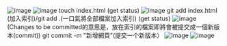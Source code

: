 ![image](https://user-images.githubusercontent.com/90244424/133869934-82951ac2-d616-4391-8f8b-4af9fd963523.png) 
![image](https://user-images.githubusercontent.com/90244424/133870014-267ff54b-5d2b-4a6a-a20e-5def52548323.png)
touch index.html
(get status)
![image](https://user-images.githubusercontent.com/90244424/133870201-caba65c2-cb16-43c3-b9e5-5fa64e4577e6.png)
git add index.html (加入索引)/git add .(一口氣將全部檔案加入索引)
(get status)
![image](https://user-images.githubusercontent.com/90244424/133870276-44f340f9-2f28-4695-bd4a-6461c1dc6a62.png)
(Changes to be committed的意思是，放在索引的檔案即將會被提交成一個新版本(commit))
git commit -m "新增網頁"(提交一个新版本）
![image](https://user-images.githubusercontent.com/90244424/133870373-94970c4c-7619-4b76-b1c9-9aeedac93a58.png)
![image](https://user-images.githubusercontent.com/90244424/133870523-72cec42a-2bb1-4f7f-aebc-c7b1264c0a7f.png)
